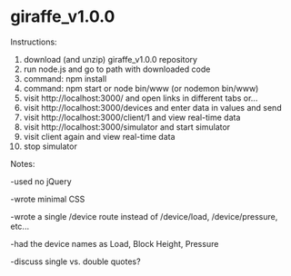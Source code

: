 # giraffe_v1.0.0

Instructions:

1. download (and unzip) giraffe_v1.0.0 repository
2. run node.js and go to path with downloaded code
3. command: npm install
4. command: npm start or node bin/www (or nodemon bin/www)
5. visit http://localhost:3000/ and open links in different tabs or...
6. visit http://localhost:3000/devices and enter data in values and send
7. visit http://localhost:3000/client/1 and view real-time data
8. visit http://localhost:3000/simulator and start simulator
9. visit client again and view real-time data
10. stop simulator

Notes:

-used no jQuery

-wrote minimal CSS

-wrote a single /device route instead of /device/load, /device/pressure, etc...

-had the device names as Load, Block Height, Pressure

-discuss single vs. double quotes?
